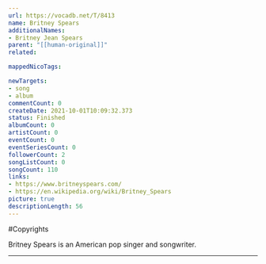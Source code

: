 ```yaml
---
url: https://vocadb.net/T/8413
name: Britney Spears
additionalNames: 
- Britney Jean Spears
parent: "[[human-original]]"
related:

mappedNicoTags:

newTargets:
- song
- album
commentCount: 0
createDate: 2021-10-01T10:09:32.373
status: Finished
albumCount: 0
artistCount: 0
eventCount: 0
eventSeriesCount: 0
followerCount: 2
songListCount: 0
songCount: 110
links: 
- https://www.britneyspears.com/
- https://en.wikipedia.org/wiki/Britney_Spears
picture: true
descriptionLength: 56
---
```


#Copyrights

Britney Spears is an American pop singer and songwriter.

---

